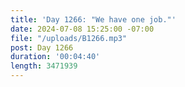 ```yaml
---
title: 'Day 1266: "We have one job."'
date: 2024-07-08 15:25:00 -07:00
file: "/uploads/B1266.mp3"
post: Day 1266
duration: '00:04:40'
length: 3471939
---
```


